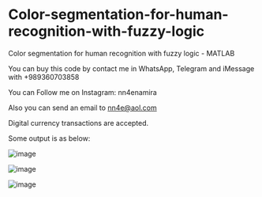 # Color-segmentation-for-human-recognition-with-fuzzy-logic
Color segmentation for human recognition with fuzzy logic - MATLAB

You can buy this code by contact me in WhatsApp, Telegram and iMessage with +989360703858

You can Follow me on Instagram: nn4enamira

Also you can send an email to nn4e@aol.com

Digital currency transactions are accepted.

Some output is as below:

![image](https://github.com/user-attachments/assets/03e5f557-3cad-4336-b3d3-286e6d2a0abc)

![image](https://github.com/user-attachments/assets/a5024633-67e4-4c1f-aa1c-ba75f77d4853)

![image](https://github.com/user-attachments/assets/f8da1e19-b0c8-40c8-8d45-cea8bffbefb1)



